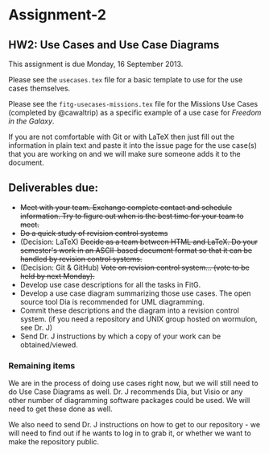 # Assignment-2

## HW2: Use Cases and Use Case Diagrams
This assignment is due Monday, 16 September 2013.

Please see the `usecases.tex` file for a basic template to use for the use cases
themselves.

Please see the `fitg-usecases-missions.tex` file for the Missions Use Cases (completed by @cawaltrip) as a specific example of a use case for *Freedom in the Galaxy*.

If you are not comfortable with Git or with LaTeX then just fill
out the information in plain text and paste it into the issue page for the
use case(s) that you are working on and we will make sure someone adds it to
the document.

## Deliverables due:
- ~~Meet with your team. Exchange complete contact and schedule information. Try to figure out when is the best time for your team to meet.~~
- ~~Do a quick study of revision control systems~~
- (Decision: LaTeX) ~~Decide as a team between HTML and LaTeX. Do your semester's work in an ASCII-based document format so that it can be handled by revision control systems.~~
- (Decision: Git & GitHub) ~~Vote on revision control system... (vote to be held by next Monday).~~
- Develop use case descriptions for all the tasks in FitG.
- Develop a use case diagram summarizing those use cases. The open source tool Dia is recommended for UML diagramming. 
- Commit these descriptions and the diagram into a revision control system. (if you need a repository and UNIX group hosted on wormulon, see Dr. J) 
- Send Dr. J instructions by which a copy of your work can be obtained/viewed.

 ### Remaining items
 We are in the process of doing use cases right now, but we will still need to do Use Case Diagrams as well.  Dr. J recommends Dia, but Visio or any other number of diagramming software packages could be used.  We will need to get these done as well.

 We also need to send Dr. J instructions on how to get to our repository - we will need to find out if he wants to log in to grab it, or whether we want to make the repository public.
